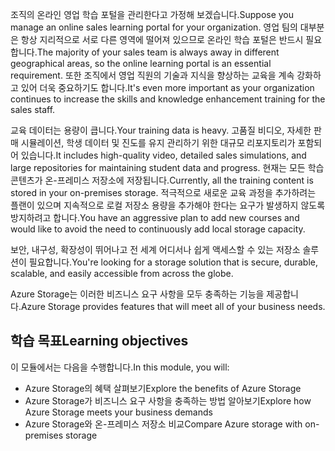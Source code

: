 <span data-ttu-id="e6bd0-101">조직의 온라인 영업 학습 포털을 관리한다고 가정해 보겠습니다.</span><span class="sxs-lookup"><span data-stu-id="e6bd0-101">Suppose you manage an online sales learning portal for your organization.</span></span> <span data-ttu-id="e6bd0-102">영업 팀의 대부분은 항상 지리적으로 서로 다른 영역에 떨어져 있으므로 온라인 학습 포털은 반드시 필요합니다.</span><span class="sxs-lookup"><span data-stu-id="e6bd0-102">The majority of your sales team is always away in different geographical areas, so the online learning portal is an essential requirement.</span></span> <span data-ttu-id="e6bd0-103">또한 조직에서 영업 직원의 기술과 지식을 향상하는 교육을 계속 강화하고 있어 더욱 중요하기도 합니다.</span><span class="sxs-lookup"><span data-stu-id="e6bd0-103">It's even more important as your organization continues to increase the skills and knowledge enhancement training for the sales staff.</span></span>

<span data-ttu-id="e6bd0-104">교육 데이터는 용량이 큽니다.</span><span class="sxs-lookup"><span data-stu-id="e6bd0-104">Your training data is heavy.</span></span> <span data-ttu-id="e6bd0-105">고품질 비디오, 자세한 판매 시뮬레이션, 학생 데이터 및 진도를 유지 관리하기 위한 대규모 리포지토리가 포함되어 있습니다.</span><span class="sxs-lookup"><span data-stu-id="e6bd0-105">It includes high-quality video, detailed sales simulations, and large repositories for maintaining student data and progress.</span></span> <span data-ttu-id="e6bd0-106">현재는 모든 학습 콘텐츠가 온-프레미스 저장소에 저장됩니다.</span><span class="sxs-lookup"><span data-stu-id="e6bd0-106">Currently, all the training content is stored in your on-premises storage.</span></span> <span data-ttu-id="e6bd0-107">적극적으로 새로운 교육 과정을 추가하려는 플랜이 있으며 지속적으로 로컬 저장소 용량을 추가해야 한다는 요구가 발생하지 않도록 방지하려고 합니다.</span><span class="sxs-lookup"><span data-stu-id="e6bd0-107">You have an aggressive plan to add new courses and would like to avoid the need to continuously add local storage capacity.</span></span>

<span data-ttu-id="e6bd0-108">보안, 내구성, 확장성이 뛰어나고 전 세계 어디서나 쉽게 액세스할 수 있는 저장소 솔루션이 필요합니다.</span><span class="sxs-lookup"><span data-stu-id="e6bd0-108">You're looking for a storage solution that is secure, durable, scalable, and easily accessible from across the globe.</span></span>

<span data-ttu-id="e6bd0-109">Azure Storage는 이러한 비즈니스 요구 사항을 모두 충족하는 기능을 제공합니다.</span><span class="sxs-lookup"><span data-stu-id="e6bd0-109">Azure Storage provides features that will meet all of your business needs.</span></span>

## <a name="learning-objectives"></a><span data-ttu-id="e6bd0-110">학습 목표</span><span class="sxs-lookup"><span data-stu-id="e6bd0-110">Learning objectives</span></span>

<span data-ttu-id="e6bd0-111">이 모듈에서는 다음을 수행합니다.</span><span class="sxs-lookup"><span data-stu-id="e6bd0-111">In this module, you will:</span></span>

- <span data-ttu-id="e6bd0-112">Azure Storage의 혜택 살펴보기</span><span class="sxs-lookup"><span data-stu-id="e6bd0-112">Explore the benefits of Azure Storage</span></span>
- <span data-ttu-id="e6bd0-113">Azure Storage가 비즈니스 요구 사항을 충족하는 방법 알아보기</span><span class="sxs-lookup"><span data-stu-id="e6bd0-113">Explore how Azure Storage meets your business demands</span></span>
- <span data-ttu-id="e6bd0-114">Azure Storage와 온-프레미스 저장소 비교</span><span class="sxs-lookup"><span data-stu-id="e6bd0-114">Compare Azure storage with on-premises storage</span></span>
